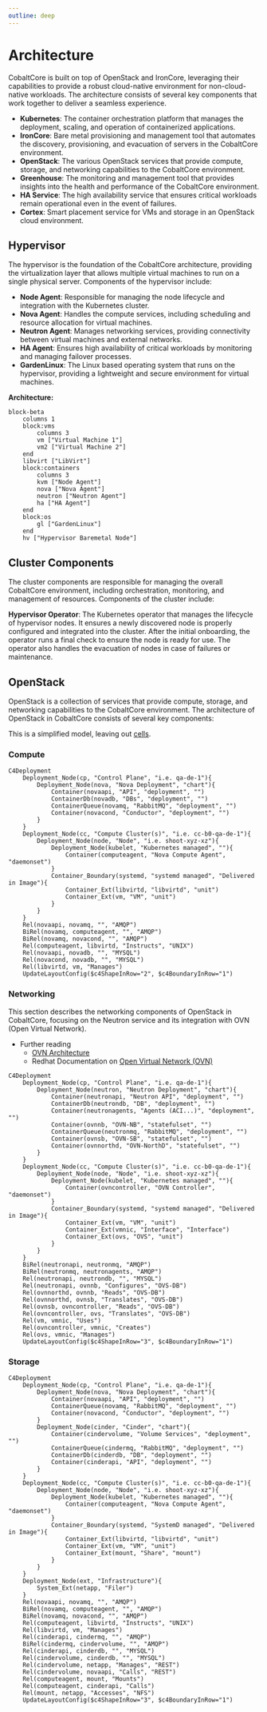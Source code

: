 ```yaml
---
outline: deep
---
```


# Architecture

CobaltCore is built on top of OpenStack and IronCore, leveraging their capabilities to provide a robust cloud-native environment for non-cloud-native workloads. The architecture consists of several key components that work together to deliver a seamless experience.

- **Kubernetes**: The container orchestration platform that manages the deployment, scaling, and operation of containerized applications.
- **IronCore**: Bare metal provisioning and management tool that automates the discovery, provisioning, and evacuation of servers in the CobaltCore environment.
- **OpenStack**: The various OpenStack services that provide compute, storage, and networking capabilities to the CobaltCore environment.
- **Greenhouse**: The monitoring and management tool that provides insights into the health and performance of the CobaltCore environment.
- **HA Service**: The high availability service that ensures critical workloads remain operational even in the event of failures.
- **Cortex**: Smart placement service for VMs and storage in an OpenStack cloud environment.

## Hypervisor
The hypervisor is the foundation of the CobaltCore architecture, providing the virtualization layer that allows multiple virtual machines to run on a single physical server.
Components of the hypervisor include:
- **Node Agent**: Responsible for managing the node lifecycle and integration with the Kubernetes cluster.
- **Nova Agent**: Handles the compute services, including scheduling and resource allocation for virtual machines.
- **Neutron Agent**: Manages networking services, providing connectivity between virtual machines and external networks.
- **HA Agent**: Ensures high availability of critical workloads by monitoring and managing failover processes.
- **GardenLinux**: The Linux based operating system that runs on the hypervisor, providing a lightweight and secure environment for virtual machines.

**Architecture:**

```mermaid
block-beta
    columns 1
    block:vms
        columns 3
        vm ["Virtual Machine 1"]
        vm2 ["Virtual Machine 2"]
    end
    libvirt ["LibVirt"]
    block:containers
        columns 3
        kvm ["Node Agent"]
        nova ["Nova Agent"]
        neutron ["Neutron Agent"]
        ha ["HA Agent"]
    end
    block:os
        gl ["GardenLinux"]
    end
    hv ["Hypervisor Baremetal Node"]
```

## Cluster Components
The cluster components are responsible for managing the overall CobaltCore environment, including orchestration, monitoring, and management of resources.
Components of the cluster include:

**Hypervisor Operator**: 
The Kubernetes operator that manages the lifecycle of hypervisor nodes.
It ensures a newly discovered node is properly configured and integrated into the cluster.
After the initial onboarding, the operator runs a final check to ensure the node is ready for use.
The operator also handles the evacuation of nodes in case of failures or maintenance.


## OpenStack
OpenStack is a collection of services that provide compute, storage, and networking capabilities to the CobaltCore environment. The architecture of OpenStack in CobaltCore consists of several key components:

This is a simplified model, leaving out [cells](https://docs.openstack.org/nova/latest/admin/cells.html).


### Compute

```mermaid
C4Deployment
    Deployment_Node(cp, "Control Plane", "i.e. qa-de-1"){
        Deployment_Node(nova, "Nova Deployment", "chart"){
            Container(novaapi, "API", "deployment", "")
            ContainerDb(novadb, "DBs", "deployment", "")
            ContainerQueue(novamq, "RabbitMQ", "deployment", "")
            Container(novacond, "Conductor", "deployment", "")
        }
    }
    Deployment_Node(cc, "Compute Cluster(s)", "i.e. cc-b0-qa-de-1"){
        Deployment_Node(node, "Node", "i.e. shoot-xyz-xz"){
            Deployment_Node(kubelet, "Kubernetes managed", ""){
                Container(computeagent, "Nova Compute Agent", "daemonset")
            }
            Container_Boundary(systemd, "systemd managed", "Delivered in Image"){
                Container_Ext(libvirtd, "libvirtd", "unit")
                Container_Ext(vm, "VM", "unit")
            }
        }
    }
    Rel(novaapi, novamq, "", "AMQP")
    BiRel(novamq, computeagent, "", "AMQP")
    BiRel(novamq, novacond, "", "AMQP")
    Rel(computeagent, libvirtd, "Instructs", "UNIX")
    Rel(novaapi, novadb, "", "MYSQL")
    Rel(novacond, novadb, "", "MYSQL")
    Rel(libvirtd, vm, "Manages")
    UpdateLayoutConfig($c4ShapeInRow="2", $c4BoundaryInRow="1")
```

### Networking

This section describes the networking components of OpenStack in CobaltCore, focusing on the Neutron service and its integration with OVN (Open Virtual Network).

- Further reading
  - [OVN Architecture](https://www.ovn.org/en/architecture/)
  - Redhat Documentation on [Open Virtual Network (OVN)](https://docs.redhat.com/en/documentation/red_hat_openstack_platform/13/html/networking_with_open_virtual_network/open_virtual_network_ovn)

```mermaid
C4Deployment
    Deployment_Node(cp, "Control Plane", "i.e. qa-de-1"){
        Deployment_Node(neutron, "Neutron Deployment", "chart"){
            Container(neutronapi, "Neutron API", "deployment", "")
            ContainerDb(neutrondb, "DB", "deployment", "")
            Container(neutronagents, "Agents (ACI...)", "deployment", "")
            Container(ovnnb, "OVN-NB", "statefulset", "")
            ContainerQueue(neutronmq, "RabbitMQ", "deployment", "")
            Container(ovnsb, "OVN-SB", "statefulset", "")
            Container(ovnnorthd, "OVN-NorthD", "statefulset", "")
        }
    }
    Deployment_Node(cc, "Compute Cluster(s)", "i.e. cc-b0-qa-de-1"){
        Deployment_Node(node, "Node", "i.e. shoot-xyz-xz"){
            Deployment_Node(kubelet, "Kubernetes managed", ""){
                Container(ovncontroller, "OVN Controller", "daemonset")
            }
            Container_Boundary(systemd, "systemd managed", "Delivered in Image"){
                Container_Ext(vm, "VM", "unit")
                Container_Ext(vmnic, "Interface", "Interface")
                Container_Ext(ovs, "OVS", "unit")
            }
        }
    }
    BiRel(neutronapi, neutronmq, "AMQP")
    BiRel(neutronmq, neutronagents, "AMQP")
    Rel(neutronapi, neutrondb, "", "MYSQL")
    Rel(neutronapi, ovnnb, "Configures", "OVS-DB")
    Rel(ovnnorthd, ovnnb, "Reads", "OVS-DB")
    Rel(ovnnorthd, ovnsb, "Translates", "OVS-DB")
    Rel(ovnsb, ovncontroller, "Reads", "OVS-DB")
    Rel(ovncontroller, ovs, "Translates", "OVS-DB")
    Rel(vm, vmnic, "Uses")
    Rel(ovncontroller, vmnic, "Creates")
    Rel(ovs, vmnic, "Manages")
    UpdateLayoutConfig($c4ShapeInRow="3", $c4BoundaryInRow="1")
```

### Storage


```mermaid
C4Deployment
    Deployment_Node(cp, "Control Plane", "i.e. qa-de-1"){
        Deployment_Node(nova, "Nova Deployment", "chart"){
            Container(novaapi, "API", "deployment", "")
            ContainerQueue(novamq, "RabbitMQ", "deployment", "")
            Container(novacond, "Conductor", "deployment", "")
        }
        Deployment_Node(cinder, "Cinder", "chart"){
            Container(cindervolume, "Volume Services", "deployment", "")
            ContainerQueue(cindermq, "RabbitMQ", "deployment", "")
            ContainerDb(cinderdb, "DB", "deployment", "")
            Container(cinderapi, "API", "deployment", "")
        }
    }
    Deployment_Node(cc, "Compute Cluster(s)", "i.e. cc-b0-qa-de-1"){
        Deployment_Node(node, "Node", "i.e. shoot-xyz-xz"){
            Deployment_Node(kubelet, "Kubernetes managed", ""){
                Container(computeagent, "Nova Compute Agent", "daemonset")
            }
            Container_Boundary(systemd, "SystemD managed", "Delivered in Image"){
                Container_Ext(libvirtd, "libvirtd", "unit")
                Container_Ext(vm, "VM", "unit")
                Container_Ext(mount, "Share", "mount")
            }
        }
    }
    Deployment_Node(ext, "Infrastructure"){
        System_Ext(netapp, "Filer")
    }
    Rel(novaapi, novamq, "", "AMQP")
    BiRel(novamq, computeagent, "", "AMQP")
    BiRel(novamq, novacond, "", "AMQP")
    Rel(computeagent, libvirtd, "Instructs", "UNIX")
    Rel(libvirtd, vm, "Manages")
    Rel(cinderapi, cindermq, "", "AMQP")
    BiRel(cindermq, cindervolume, "", "AMQP")
    Rel(cinderapi, cinderdb, "", "MYSQL")
    Rel(cindervolume, cinderdb, "", "MYSQL")
    Rel(cindervolume, netapp, "Manages", "REST")
    Rel(cindervolume, novaapi, "Calls", "REST")
    Rel(computeagent, mount, "Mounts")
    Rel(computeagent, cinderapi, "Calls")
    Rel(mount, netapp, "Accesses", "NFS")
    UpdateLayoutConfig($c4ShapeInRow="3", $c4BoundaryInRow="1")
```